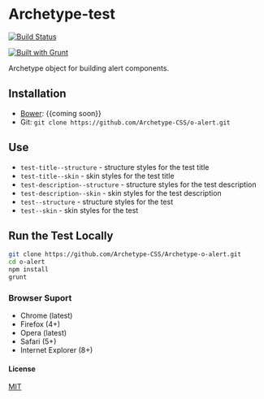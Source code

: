 # Archetype-test 

[![Build Status](https://secure.travis-ci.org/Archetype-CSS/Archetype-test.png?branch=master)](http://travis-ci.org/Archetype-CSS/Archetype-test) 

[![Built with Grunt](https://cdn.gruntjs.com/builtwith.png)](http://gruntjs.com/)

Archetype object for building alert components.

## Installation
  * [Bower](http://bower.io): {{coming soon}}
  * Git: `git clone https://github.com/Archetype-CSS/o-alert.git`

## Use
  * `test-title--structure` - structure styles for the test title
  * `test-title--skin` - skin styles for the test title
  * `test-description--structure` - structure styles for the test description
  * `test-description--skin` - skin styles for the test description
  * `test--structure` - structure styles for the test
  * `test--skin` - skin styles for the test

## Run the Test Locally

```bash
git clone https://github.com/Archetype-CSS/Archetype-o-alert.git
cd o-alert
npm install
grunt
```

### Browser Suport
  * Chrome (latest)
  * Firefox (4+)
  * Opera (latest)
  * Safari (5+)
  * Internet Explorer (8+)

#### License
[MIT](/LICENSE.md)

